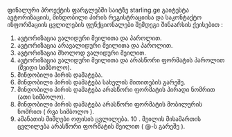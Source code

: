 ფინალური პროექტის ფარგლებში საიტზე starling.ge გაიტესტა ავტორიზაციის, მინდობილი პირის რეგისტრაციისა და საკონტაქტო ინფორმაციის ცვლილების ფუნქციონალები შემდეგი შინაარსის ქეისებით :

1. ავტორიზაცია ვალიდური მეილითა და პაროლით.
2. ავტორიზაცია არავალიდური მეილითა და პაროლით.
3. ავტორიზაცია მხოლოდ ვალიდური მეილით.
4. ავტორიზაცია ვალიდური მეილითა და არასწორი ფორმატის პაროლით (შვიდი სიმბოლო).
5. მინდობილი პირის დამატება.
6. მინდობილი პირის დამატება სახელის მითითების გარეშე.
7. მინდობილი პირის დამატება არასწორი ფორმატის პირადი ნომრით (ათი სიმბოლო).
8. მინდობილი პირის დამატება არასწორი ფორმატის მობილურის ნომრით ( რვა სიმბოლო ).
9. ამანათის მიმღები ოფისის ცვლილება.
10 . მეილის მისამართის ცვლილება არასწორი ფორმატის მეილით ( @-ს გარეშე ).
